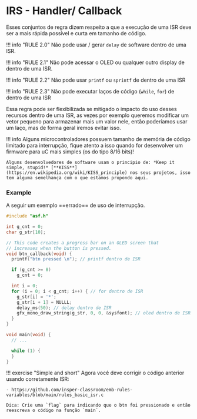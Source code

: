 # IRS - Handler/ Callback 

Esses conjuntos de regra dizem respeito a que a execução de uma ISR deve ser a mais rápida possível e curta em tamanho de código. 

!!! info "RULE 2.0"
    Não pode usar / gerar `delay` de software dentro de uma ISR.

!!! info "RULE 2.1"
    Não pode acessar o OLED ou qualquer outro display de dentro de uma ISR.
   
!!! info "RULE 2.2"
    Não pode usar `printf` ou `sprintf` de dentro de uma ISR 
    
!!! info "RULE 2.3"
    Não pode executar laços de código (`while`, `for`) de dentro de uma ISR 

Essa regra pode ser flexibilizada se mitigado o impacto do uso desses recursos dentro de uma ISR, as vezes por exemplo queremos modificar um vetor pequeno para armazenar mais um valor nele, então poderíamos usar um laço, mas de forma geral iremos evitar isso.

!!! info
    Alguns microcontroladores possuem tamanho de memória de código limitado para interrupção, fique atento a isso quando for desenvolver um firmware para uC mais simples (os do tipo 8/16 bits)!
    
    Alguns desenvolvedores de software usam o principio de: *Keep it simple, stupid!* [**KISS**](https://en.wikipedia.org/wiki/KISS_principle) nos seus projetos, isso tem alguma semelhança com o que estamos propondo aqui.

### Example

A seguir um exemplo ==errado== de uso de interrupção.

```c
#include "asf.h"

int g_cnt = 0;
char g_str[10];

// This code creates a progress bar on an OLED screen that
// increases when the button is pressed.
void btn_callback(void) {
  printf("btn pressed \n"); // printf dentro de ISR

  if (g_cnt >= 8)
    g_cnt = 0;

  int i = 0;
  for (i = 0; i < g_cnt; i++) { // for dentro de ISR
    g_str[i] = '*';
    g_str[i + 1] = NULLL;
    delay_ms(50); // delay dentro de ISR
    gfx_mono_draw_string(g_str, 0, 0, &sysfont); // oled dentro de ISR
  }
}

void main(void) {
  // ...

  while (1) {
  }
}
```

!!! exercise "Simple and short"
    Agora você deve corrigir o código anterior usando corretamente ISR:
    
    - https://github.com/insper-classroom/emb-rules-variables/blob/main/rules_basic_isr.c 
    
    Dica: Crie uma `flag` para indicando que o btn foi pressionado e então reescreva o código na função `main`.
